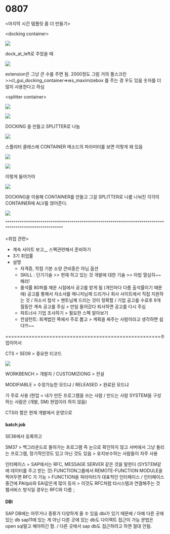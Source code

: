 # 0807

&lt;마지막 시간 템플릿 좀 더 만들기&gt;

&lt;docking container&gt;

![](../../../.gitbook/assets/image%20%28280%29.png)

dock\_at\_left로 주었을 때 

![](../../../.gitbook/assets/image%20%28279%29.png)

extension은 그냥 큰 수를 주면 됨. 2000정도 그럼 거의 풀스크린  &gt;&gt;cl\_gui\_docking\_container=&gt;ws\_maximizebox 를 주는 경 우도 있음 숫자를 더 많이 사용한다고 하심



&lt;splitter container&gt;

![](../../../.gitbook/assets/image%20%28278%29.png)

![](../../../.gitbook/assets/image%20%28277%29.png)

DOCKING 을 만들고 SPLITTER로 나눔

![](../../../.gitbook/assets/image%20%28283%29.png)

스플리터 클래스에 CONTAINER 메소드의 파라미터를 보면 이렇게 돼 있음 

![](../../../.gitbook/assets/image%20%28281%29.png)

![](../../../.gitbook/assets/image%20%28276%29.png)

이렇게 들어가야

![](../../../.gitbook/assets/image%20%28282%29.png)

DOCKING을 이용해 CONTAINER를 만들고 그걸 SPLITTER로 나룸 나눠진 각각의 CONTAINER에 ALV를 얹어준다.

![](../../../.gitbook/assets/image%20%28274%29.png)



"""""""""""""""""""""""""""""""""""""""""""""""""""""""""""""""""""""""""""""""""""""""""""""""""""""""""

&lt;취업 관련&gt;

* 계속 사이트 보고,,, 스펙관련해서 준비하기
* 3기 취업률
* 설명
  * 자격증, 학점 기본 소양 큰비중은 아님 옵션
  * SKILL : 단기기술 &gt;&gt; 현재 하고 있는 것 개발에 대한 기술 &gt;&gt; 아밥 열심히~~해라!
  * 줄석률 80퍼를 채운 시점에서 공고를 받게 됨 \(개인마다 다름 출석률이기 때문에\) 공고를 통해서 자소서를 매니저님께 드리거나 회사 사이트에서 직접 지원하는 것 / 자소서 첨삭 &gt; 멘토님께 드리는 것이 정확함  / 기업 공고를 수료후 9개월동안 계속 공고를 주심 &gt; 만일 들어갔다 퇴사하면 공고를 다시 주심
  * 파트너사 기업 조사하기 &gt; 필요한 스펙 알아보기 
  * 컨설턴트: 회계법인 쪽에서 주로 뽑고 &gt; 계획을 짜주는 사람이라고 생각하면  쉽다!!!~~





=====================================================수업이어서

CTS = SE09 &gt; 중요한 티코드 

![](../../../.gitbook/assets/image%20%28285%29.png)

WORKBENCH &gt; 개발자 / CUSTOMIZIONG &gt;  컨설

 MODIFIABLE &gt; 수정가능한 모드냐 / RELEASED &gt; 완료된 모드냐 



가 주로 사용 \(현업  = 내가 만든 프로그램을 쓰는 사람 / 만드는 사람 SYSTEM을 구성하는 사람은 \(개발, SM\) 현업이라 하지 않음\)

CTS라 함은 현재 개발에서 운영으로 



#### batch job 

 SE36에서 등록하고 

SM37 &gt;  백그라운드로 돌아가는 프로그램 즉 눈으로 확인하지 않고 서버에서 그냥 돌리는 프로그램,  정기적인것도 있고 아닌 것도 있음 &gt; 유지보수하는 사람들이 자주 사용 

인터페이스 = SAP에서는 RFC, MESSAGE SERVER 같은 것을 말한다 \(SYSTEM같에 데이터를 주고 받는 것\) FUNCTION그룹에서 REMOTE-FUNCTION  MODULE을 찍어두면 RFC 가 가능  &gt; FUNCTION을 파라미터가 대표적인 인터페이스  / 인터페이스 중간에 PAI\(pi\)와 EAI같은게 많이 등자 &gt; 이것도 RFC처럼 타시스템과 연결해주는 것 웹서비스 방식일 경우는 RFC와 다름 ;

#### DBI

SAP DB에는 아무거나 종류가 다양하게 올 수 있음  dbi가 있기 때문에 / 아예 다른 곳에 있는 db sap11에 있는 게 아닌 다른 곳에 있는 db도 다이렉트 접근이 가능 문법은 open sql말고 해야하긴 함. / 다른 곳에서 sap  db도 접근하려고 하면 절대 안됨.  



